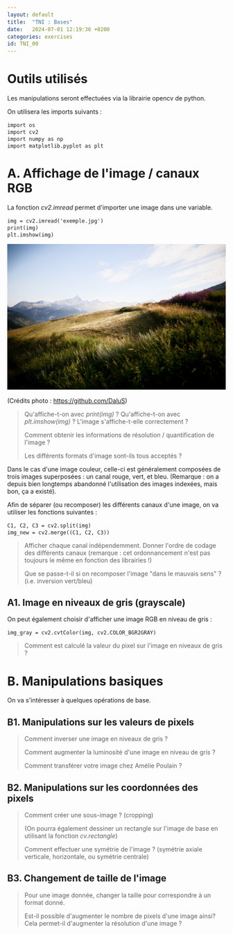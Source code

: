 ```yaml
---
layout: default
title:  "TNI : Bases"
date:   2024-07-01 12:19:36 +0200
categories: exercises
id: TNI_00
---
```


# Outils utilisés

Les manipulations seront effectuées via la librairie opencv de python. 

On utilisera les imports suivants : 

~~~
import os
import cv2
import numpy as np
import matplotlib.pyplot as plt
~~~

# A. Affichage de l'image / canaux RGB

La fonction *cv2.imread* permet d'importer une image dans une variable. 

~~~
img = cv2.imread('exemple.jpg')
print(img)
plt.imshow(img)
~~~

![](./Queyras.jpg)

(Crédits photo : https://github.com/DaluS)

> Qu'affiche-t-on avec *print(img)* ?
> Qu'affiche-t-on avec *plt.imshow(img)* ? L'image s'affiche-t-elle correctement ? 
>
> Comment obtenir les informations de résolution / quantification de l'image ? 
>
> Les différents formats d'image sont-ils tous acceptés ? 

Dans le cas d'une image couleur, celle-ci est généralement composées de trois images superposées : un canal rouge, vert, et bleu. (Remarque : on a depuis bien longtemps abandonné l'utilisation des images indexées, mais bon, ça a existé).

Afin de séparer (ou recomposer) les différents canaux d'une image, on va utiliser les fonctions suivantes : 

~~~
C1, C2, C3 = cv2.split(img)
img_new = cv2.merge((C1, C2, C3))
~~~

> Afficher chaque canal indépendemment. Donner l'ordre de codage des différents canaux (remarque : cet ordonnancement n'est pas toujours le même en fonction des librairies !)
>
> Que se passe-t-il si on recomposer l'image "dans le mauvais sens" ? (i.e. inversion vert/bleu)

## A1. Image en niveaux de gris (grayscale)

On peut également choisir d'afficher une image RGB en niveau de gris :

~~~
img_gray = cv2.cvtColor(img, cv2.COLOR_BGR2GRAY)
~~~

> Comment est calculé la valeur du pixel sur l'image en niveaux de gris ? 

# B. Manipulations basiques

On va s'intéresser à quelques opérations de base. 

## B1. Manipulations sur les valeurs de pixels

> Comment inverser une image en niveaux de gris ? 
>
> Comment augmenter la luminosité d'une image en niveau de gris ? 
> 
> Comment transférer votre image chez Amélie Poulain ? 

## B2. Manipulations sur les coordonnées des pixels

> Comment créer une sous-image ? (cropping)
>
> (On pourra également dessiner un rectangle sur l'image de base en utilisant la fonction *cv.rectangle*)
>
> Comment effectuer une symétrie de l'image ? (symétrie axiale verticale, horizontale, ou symétrie centrale)

## B3. Changement de taille de l'image

> Pour une image donnée, changer la taille pour correspondre à un format donné. 
>
> Est-il possible d'augmenter le nombre de pixels d'une image ainsi? Cela permet-il d'augmenter la résolution d'une image ? 